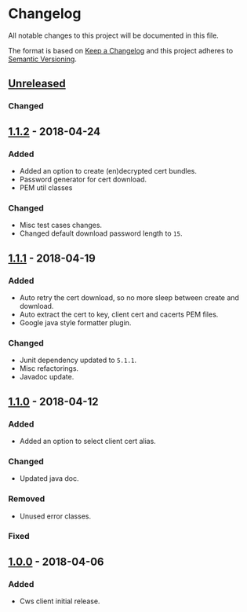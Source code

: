 # Changelog
All notable changes to this project will be documented in this file.

The format is based on [Keep a Changelog](http://keepachangelog.com/en/1.0.0/)
and this project adheres to [Semantic Versioning](http://semver.org/spec/v2.0.0.html).

## [Unreleased]
### Changed

## [1.1.2] - 2018-04-24
### Added
- Added an option to create (en)decrypted cert bundles.
- Password generator for cert download.
- PEM util classes

### Changed
- Misc test cases changes.
- Changed default download password length to `15`.

## [1.1.1] - 2018-04-19
### Added
- Auto retry the cert download, so no more sleep between create and download.
- Auto extract the cert to key, client cert and cacerts PEM files.
- Google java style formatter plugin.

### Changed
- Junit dependency updated to `5.1.1`.
- Misc refactorings.
- Javadoc update.

## [1.1.0] - 2018-04-12
### Added
- Added an option to select client cert alias.

### Changed
- Updated java doc.

### Removed
- Unused error classes.

### Fixed

## [1.0.0] - 2018-04-06
### Added
- Cws client initial release.


[Unreleased]: https://github.com/oneops/certs-client/compare/release-1.1.2...HEAD
[1.1.2]: https://github.com/oneops/certs-client/compare/release-1.1.1...release-1.1.2
[1.1.1]: https://github.com/oneops/certs-client/compare/release-1.1.0...release-1.1.1
[1.1.0]: https://github.com/oneops/certs-client/compare/release-1.0.0...release-1.1.0
[1.0.0]: https://github.com/oneops/certs-client/compare/release-1.0.0...release-1.0.0
